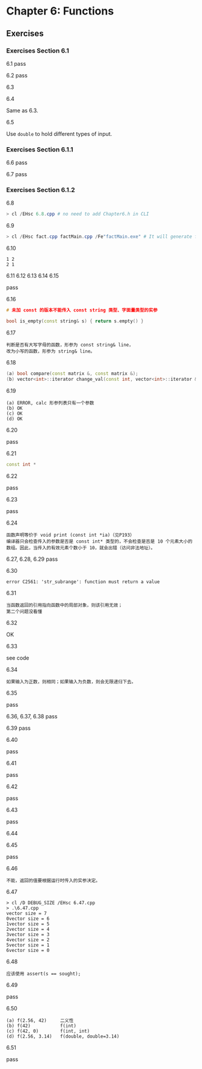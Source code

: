 # Chapter 6: Functions



##  Exercises

### Exercises Section 6.1

6.1 pass

6.2 pass

6.3

6.4 

Same as 6.3.

6.5

Use `double` to hold different types of input.

### Exercises Section 6.1.1

6.6 pass

6.7 pass

### Exercises Section 6.1.2

6.8

```powershell
> cl /EHsc 6.8.cpp # no need to add Chapter6.h in CLI
```

6.9

```powershell
> cl /EHsc fact.cpp factMain.cpp /Fe"factMain.exe" # It will generate fact.exe without /Fe<filename>, i.e., using the name of the first source file.
```

6.10

```
1 2
2 1
```

6.11 6.12 6.13 6.14 6.15

pass

6.16

```c++
# 未加 const 的版本不能传入 const string 类型、字面量类型的实参

bool is_empty(const string& s) { return s.empty() }
```

6.17

```
判断是否有大写字母的函数，形参为 const string& line，
改为小写的函数，形参为 string& line。
```

6.18

```c++
(a) bool compare(const matrix &, const matrix &);
(b) vector<int>::iterator change_val(const int, vector<int>::iterator &);
```

6.19

```
(a) ERROR, calc 形参列表只有一个参数
(b) OK
(c) OK
(d) OK
```

6.20

pass

6.21

```c++
const int *
```

6.22

pass

6.23

pass

6.24

```
函数声明等价于 void print (const int *ia)（见P193）
编译器只会检查传入的参数是否是 const int* 类型的，不会检查是否是 10 个元素大小的数组。因此，当传入的有效元素个数小于 10，就会出错（访问非法地址）。
```

6.27, 6.28, 6.29 pass

6.30

```
error C2561: 'str_subrange': function must return a value
```

6.31

```
当函数返回的引用指向函数中的局部对象，则该引用无效；
第二个问题没看懂
```

6.32

OK

6.33

see code

6.34

```
如果输入为正数，则相同；如果输入为负数，则会无限递归下去。
```

6.35

pass

6.36, 6.37, 6.38 pass

6.39 pass

6.40

pass

6.41

pass

6.42

pass

6.43

pass

6.44

6.45

pass

6.46

```
不能，返回的值要根据运行时传入的实参决定。
```

6.47

```
> cl /D DEBUG_SIZE /EHsc 6.47.cpp
> .\6.47.cpp
vector size = 7
0vector size = 6
1vector size = 5
2vector size = 4
3vector size = 3
4vector size = 2
5vector size = 1
6vector size = 0
```

6.48

```
应该使用 assert(s == sought); 
```

6.49

pass

6.50

```
(a) f(2.56, 42) 	二义性
(b) f(42) 			f(int)
(c) f(42, 0) 		f(int, int)
(d) f(2.56, 3.14)	f(double, double=3.14)
```

6.51

pass

